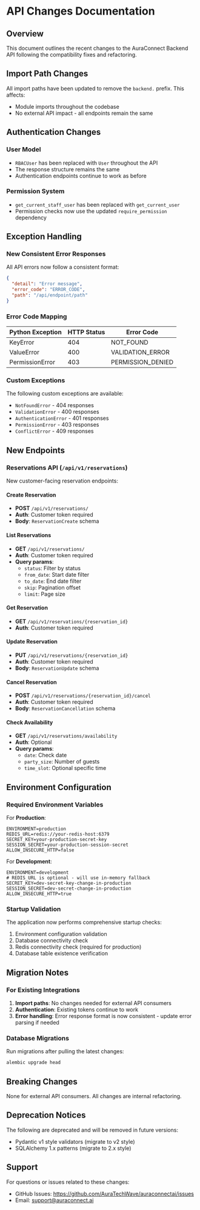 # API Changes Documentation

## Overview

This document outlines the recent changes to the AuraConnect Backend API following the compatibility fixes and refactoring.

## Import Path Changes

All import paths have been updated to remove the `backend.` prefix. This affects:
- Module imports throughout the codebase
- No external API impact - all endpoints remain the same

## Authentication Changes

### User Model
- `RBACUser` has been replaced with `User` throughout the API
- The response structure remains the same
- Authentication endpoints continue to work as before

### Permission System
- `get_current_staff_user` has been replaced with `get_current_user`
- Permission checks now use the updated `require_permission` dependency

## Exception Handling

### New Consistent Error Responses

All API errors now follow a consistent format:

```json
{
  "detail": "Error message",
  "error_code": "ERROR_CODE", 
  "path": "/api/endpoint/path"
}
```

### Error Code Mapping

| Python Exception | HTTP Status | Error Code |
|-----------------|-------------|------------|
| KeyError | 404 | NOT_FOUND |
| ValueError | 400 | VALIDATION_ERROR |
| PermissionError | 403 | PERMISSION_DENIED |

### Custom Exceptions

The following custom exceptions are available:
- `NotFoundError` - 404 responses
- `ValidationError` - 400 responses  
- `AuthenticationError` - 401 responses
- `PermissionError` - 403 responses
- `ConflictError` - 409 responses

## New Endpoints

### Reservations API (`/api/v1/reservations`)

New customer-facing reservation endpoints:

#### Create Reservation
- **POST** `/api/v1/reservations/`
- **Auth**: Customer token required
- **Body**: `ReservationCreate` schema

#### List Reservations
- **GET** `/api/v1/reservations/`
- **Auth**: Customer token required
- **Query params**: 
  - `status`: Filter by status
  - `from_date`: Start date filter
  - `to_date`: End date filter
  - `skip`: Pagination offset
  - `limit`: Page size

#### Get Reservation
- **GET** `/api/v1/reservations/{reservation_id}`
- **Auth**: Customer token required

#### Update Reservation
- **PUT** `/api/v1/reservations/{reservation_id}`
- **Auth**: Customer token required
- **Body**: `ReservationUpdate` schema

#### Cancel Reservation
- **POST** `/api/v1/reservations/{reservation_id}/cancel`
- **Auth**: Customer token required
- **Body**: `ReservationCancellation` schema

#### Check Availability
- **GET** `/api/v1/reservations/availability`
- **Auth**: Optional
- **Query params**:
  - `date`: Check date
  - `party_size`: Number of guests
  - `time_slot`: Optional specific time

## Environment Configuration

### Required Environment Variables

For **Production**:
```env
ENVIRONMENT=production
REDIS_URL=redis://your-redis-host:6379
SECRET_KEY=your-production-secret-key
SESSION_SECRET=your-production-session-secret
ALLOW_INSECURE_HTTP=false
```

For **Development**:
```env
ENVIRONMENT=development
# REDIS_URL is optional - will use in-memory fallback
SECRET_KEY=dev-secret-key-change-in-production
SESSION_SECRET=dev-secret-change-in-production
ALLOW_INSECURE_HTTP=true
```

### Startup Validation

The application now performs comprehensive startup checks:
1. Environment configuration validation
2. Database connectivity check
3. Redis connectivity check (required for production)
4. Database table existence verification

## Migration Notes

### For Existing Integrations

1. **Import paths**: No changes needed for external API consumers
2. **Authentication**: Existing tokens continue to work
3. **Error handling**: Error response format is now consistent - update error parsing if needed

### Database Migrations

Run migrations after pulling the latest changes:
```bash
alembic upgrade head
```

## Breaking Changes

None for external API consumers. All changes are internal refactoring.

## Deprecation Notices

The following are deprecated and will be removed in future versions:
- Pydantic v1 style validators (migrate to v2 style)
- SQLAlchemy 1.x patterns (migrate to 2.x style)

## Support

For questions or issues related to these changes:
- GitHub Issues: https://github.com/AuraTechWave/auraconnectai/issues
- Email: support@auraconnect.ai